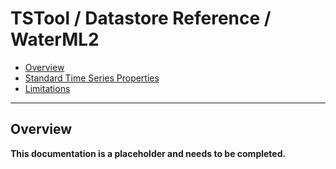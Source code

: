 # TSTool / Datastore Reference / WaterML2 #

* [Overview](#overview)
* [Standard Time Series Properties](#standard-time-series-properties)
* [Limitations](#limitations)

--------------

## Overview ##

**This documentation is a placeholder and needs to be completed.**
